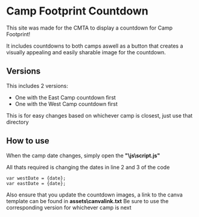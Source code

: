 # Camp Footprint Countdown

This site was made for the CMTA to display a countdown for Camp Footprint!

It includes countdowns to both camps aswell as a button that creates a visually appealing and easily sharable image for the countdown.

## Versions

This includes 2 versions:
- One with the East Camp countdown first
- One with the West Camp countdown first

This is for easy changes based on whichever camp is closest, just use that directory

## How to use

When the camp date changes, simply open the **"\js\script.js"**

All thats required is changing the dates in line 2 and 3 of the code
```
var westDate = {date};
var eastDate = {date};
```
Also ensure that you update the countdown images, a link to the canva template can be found in **assets\canvalink.txt**
Be sure to use the corresponding version for whichever camp is next
